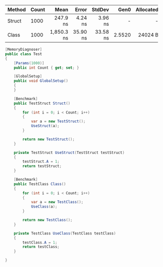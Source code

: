 
| Method | Count |       Mean |    Error |   StdDev |   Gen0 | Allocated |
|------- |------ |-----------:|---------:|---------:|-------:|----------:|
| Struct |  1000 |   247.9 ns |  4.24 ns |  3.96 ns |      - |         - |
|  Class |  1000 | 1,850.3 ns | 35.90 ns | 33.58 ns | 2.5520 |   24024 B |

```csharp
[MemoryDiagnoser]
public class Test
{
    [Params(1000)]
    public int Count { get; set; }

    [GlobalSetup]
    public void GlobalSetup()
    {
    }

    [Benchmark]
    public TestStruct Struct()
    {
        for (int i = 0; i < Count; i++)
        {
            var a = new TestStruct();
            UseStruct(a);
        }

        return new TestStruct();
    }

    private TestStruct UseStruct(TestStruct testStruct)
    {
        testStruct.A = 1;
        return testStruct;
    }

    [Benchmark]
    public TestClass Class()
    {
        for (int i = 0; i < Count; i++)
        {
            var a = new TestClass();
            UseClass(a);
        }

        return new TestClass();
    }

    private TestClass UseClass(TestClass testClass)
    {
        testClass.A = 1;
        return testClass;
    }

}
```

